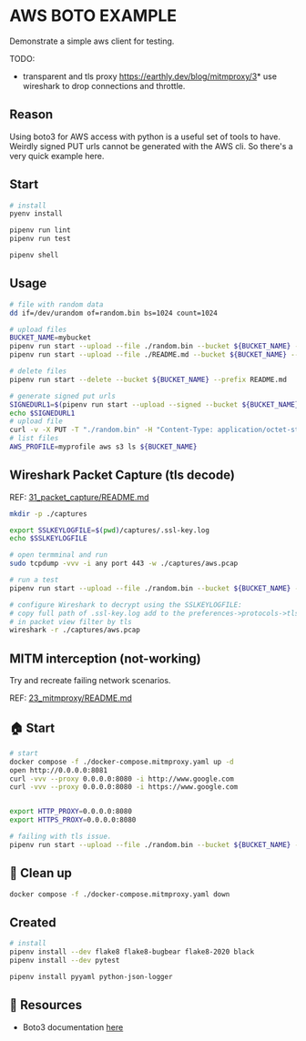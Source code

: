 # AWS BOTO EXAMPLE

Demonstrate a simple aws client for testing.  

TODO:

* transparent and tls proxy https://earthly.dev/blog/mitmproxy/3* use wireshark to drop connections and throttle.

## Reason

Using boto3 for AWS access with python is a useful set of tools to have.  
Weirdly signed PUT urls cannot be generated with the AWS cli.  So there's a very quick example here.  

## Start

```sh
# install
pyenv install

pipenv run lint
pipenv run test

pipenv shell
```

## Usage

```sh
# file with random data
dd if=/dev/urandom of=random.bin bs=1024 count=1024

# upload files
BUCKET_NAME=mybucket
pipenv run start --upload --file ./random.bin --bucket ${BUCKET_NAME} --prefix random.bin            
pipenv run start --upload --file ./README.md --bucket ${BUCKET_NAME} --prefix README.md 

# delete files
pipenv run start --delete --bucket ${BUCKET_NAME} --prefix README.md

# generate signed put urls 
SIGNEDURL1=$(pipenv run start --upload --signed --bucket ${BUCKET_NAME} --prefix random4.bin | jq -r -s '.[].url' | grep https --color=no)
echo $SIGNEDURL1
# upload file
curl -v -X PUT -T "./random.bin" -H "Content-Type: application/octet-stream" $SIGNEDURL1
# list files
AWS_PROFILE=myprofile aws s3 ls ${BUCKET_NAME}
```

## Wireshark Packet Capture (tls decode)

REF: [31_packet_capture/README.md](https://github.com/chrisguest75/sysadmin_examples/blob/master/31_packet_capture/README.md)  

```sh
mkdir -p ./captures

export SSLKEYLOGFILE=$(pwd)/captures/.ssl-key.log
echo $SSLKEYLOGFILE

# open termminal and run 
sudo tcpdump -vvv -i any port 443 -w ./captures/aws.pcap

# run a test
pipenv run start --upload --file ./random.bin --bucket ${BUCKET_NAME} --prefix random.bin

# configure Wireshark to decrypt using the SSLKEYLOGFILE:  
# copy full path of .ssl-key.log add to the preferences->protocols->tls->pre-master-secret-log-filename
# in packet view filter by tls
wireshark -r ./captures/aws.pcap
```

## MITM interception (not-working)

Try and recreate failing network scenarios.  

REF: [23_mitmproxy/README.md](https://github.com/chrisguest75/sysadmin_examples/blob/master/23_mitmproxy/README.md)  

## 🏠 Start

```sh
# start 
docker compose -f ./docker-compose.mitmproxy.yaml up -d
open http://0.0.0.0:8081    
curl -vvv --proxy 0.0.0.0:8080 -i http://www.google.com
curl -vvv --proxy 0.0.0.0:8080 -i https://www.google.com


export HTTP_PROXY=0.0.0.0:8080
export HTTPS_PROXY=0.0.0.0:8080

# failing with tls issue.
pipenv run start --upload --file ./random.bin --bucket ${BUCKET_NAME} --prefix random.bin            
```

## 🧼 Clean up

```sh
docker compose -f ./docker-compose.mitmproxy.yaml down
```

## Created

```sh
# install
pipenv install --dev flake8 flake8-bugbear flake8-2020 black
pipenv install --dev pytest 

pipenv install pyyaml python-json-logger
```

## 👀 Resources

* Boto3 documentation [here](https://boto3.amazonaws.com/v1/documentation/api/latest/index.html)  

